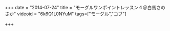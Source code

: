 +++
date = "2014-07-24"
title = "モーグルワンポイントレッスン４＠白馬さのさか"
videoid = "6k6Q1L0NYuM"
tags=["モーグル","コブ"]

+++
